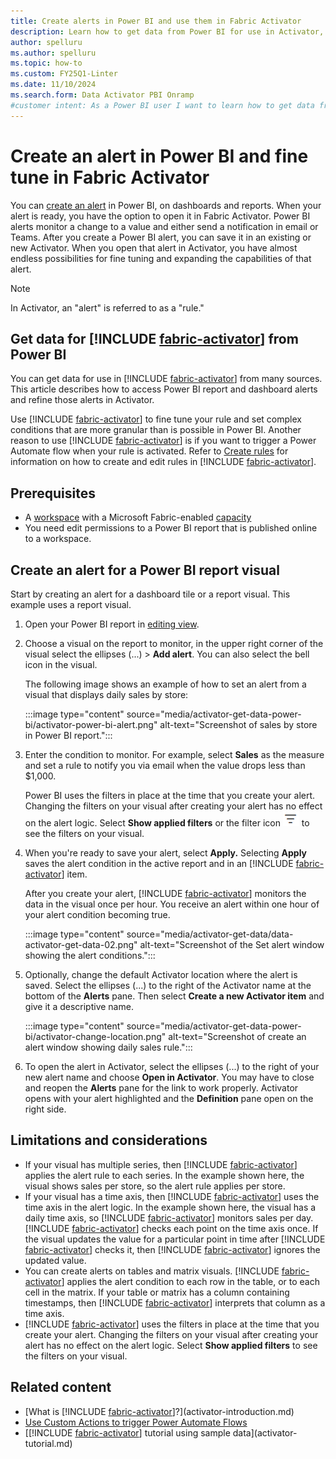 ```yaml
---
title: Create alerts in Power BI and use them in Fabric Activator
description: Learn how to get data from Power BI for use in Activator, integrate it into your workflows, and take advantage of powerful data analysis capabilities.
author: spelluru
ms.author: spelluru
ms.topic: how-to
ms.custom: FY25Q1-Linter
ms.date: 11/10/2024
ms.search.form: Data Activator PBI Onramp
#customer intent: As a Power BI user I want to learn how to get data from Power BI alerts into Activator where I can continue refining the alert.
---
```


# Create an alert in Power BI and fine tune in Fabric Activator

You can [create an alert](/power-bi/) in Power BI, on dashboards and reports. When your alert is ready, you have the option to open it in Fabric Activator. Power BI alerts monitor a change to a value and either send a notification in email or Teams. After you create a Power BI alert, you can save it in an existing or new Activator. When you open that alert in Activator, you have almost endless possibilities for fine tuning and expanding the capabilities of that alert. 

> [!NOTE]
> In Activator, an "alert" is referred to as a "rule."

 ## Get data for [!INCLUDE [fabric-activator](../includes/fabric-activator.md)] from Power BI

You can get data for use in [!INCLUDE [fabric-activator](../includes/fabric-activator.md)] from many sources. This article describes how to access Power BI report and dashboard alerts and refine those alerts in Activator.

Use [!INCLUDE [fabric-activator](../includes/fabric-activator.md)] to fine tune your rule and set complex conditions that are more granular than is possible in Power BI. Another reason to use [!INCLUDE [fabric-activator](../includes/fabric-activator.md)] is if you want to trigger a Power Automate flow when your rule is activated. Refer to [Create rules](activator-create-activators.md) for information on how to create and edit rules in [!INCLUDE [fabric-activator](../includes/fabric-activator.md)].

## Prerequisites

* A [workspace](../../get-started/create-workspaces.md) with a Microsoft Fabric-enabled [capacity](../../enterprise/licenses.md#capacity)
* You need edit permissions to a Power BI report that is published online to a workspace.

## Create an alert for a Power BI report visual

Start by creating an alert for a dashboard tile or a report visual. This example uses a report visual. 

1. Open your Power BI report in [editing view](/power-bi/create-reports/service-interact-with-a-report-in-editing-view).
2. Choose a visual on the report to monitor, in the upper right corner of the visual select the ellipses (...) > **Add alert**.
You can also select the bell icon in the visual.

    The following image shows an example of how to set an alert from a visual that displays daily sales by store:

    :::image type="content" source="media/activator-get-data-power-bi/activator-power-bi-alert.png" alt-text="Screenshot of sales by store in Power BI report.":::

3. Enter the condition to monitor. For example, select **Sales** as the measure and set a rule to notify you via email when the value drops less than $1,000. 

    Power BI uses the filters in place at the time that you create your alert. Changing the filters on your visual after creating your alert has no effect on the alert logic. Select **Show applied filters** or the filter icon ![Small screenshot of the filter icon which has three horizontal lines.](media/activator-get-data-power-bi/activator.png) to see the filters on your visual.

4. When you're ready to save your alert, select **Apply.** Selecting **Apply** saves the alert condition in the active report and in an [!INCLUDE [fabric-activator](../includes/fabric-activator.md)] item. 

    After you create your alert, [!INCLUDE [fabric-activator](../includes/fabric-activator.md)] monitors the data in the visual once per hour. You receive an alert within one hour of your alert condition becoming true. 

    :::image type="content" source="media/activator-get-data/data-activator-get-data-02.png" alt-text="Screenshot of the Set alert window showing the alert conditions.":::

1. Optionally, change the default Activator location where the alert is saved. Select the ellipses (...) to the right of the Activator name at the bottom of the **Alerts** pane. Then select **Create a new Activator item** and give it a descriptive name. 

    :::image type="content" source="media/activator-get-data-power-bi/activator-change-location.png" alt-text="Screenshot of create an alert window showing daily sales rule.":::

1. To open the alert in Activator, select the ellipses (...) to the right of your new alert name and choose **Open in Activator**. You may have to close and reopen the **Alerts** pane for the link to work properly. Activator opens with your alert highlighted and the **Definition** pane open on the right side.

## Limitations and considerations

* If your visual has multiple series, then [!INCLUDE [fabric-activator](../includes/fabric-activator.md)] applies the alert rule to each series. In the example shown here, the visual shows sales per store, so the alert rule applies per store.
* If your visual has a time axis, then [!INCLUDE [fabric-activator](../includes/fabric-activator.md)] uses the time axis in the alert logic. In the example shown here, the visual has a daily time axis, so [!INCLUDE [fabric-activator](../includes/fabric-activator.md)] monitors sales per day. [!INCLUDE [fabric-activator](../includes/fabric-activator.md)] checks each point on the time axis once. If the visual updates the value for a particular point in time after [!INCLUDE [fabric-activator](../includes/fabric-activator.md)] checks it, then [!INCLUDE [fabric-activator](../includes/fabric-activator.md)] ignores the updated value.
* You can create alerts on tables and matrix visuals. [!INCLUDE [fabric-activator](../includes/fabric-activator.md)] applies the alert condition to each row in the table, or to each cell in the matrix. If your table or matrix has a column containing timestamps, then [!INCLUDE [fabric-activator](../includes/fabric-activator.md)] interprets that column as a time axis.
* [!INCLUDE [fabric-activator](../includes/fabric-activator.md)] uses the filters in place at the time that you create your alert. Changing the filters on your visual after creating your alert has no effect on the alert logic. Select **Show applied filters** to see the filters on your visual.

## Related content

* [What is [!INCLUDE [fabric-activator](../includes/fabric-activator.md)]?](activator-introduction.md)
* [Use Custom Actions to trigger Power Automate Flows](activator-trigger-power-automate-flows.md)
* [[!INCLUDE [fabric-activator](../includes/fabric-activator.md)] tutorial using sample data](activator-tutorial.md)
